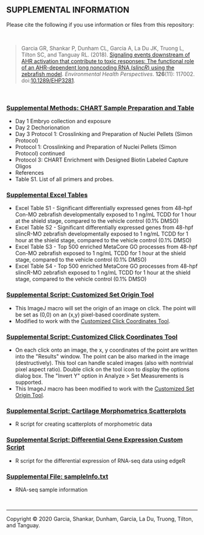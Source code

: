 ## SUPPLEMENTAL INFORMATION
Please cite the following if you use information or files from this repository:

<br>

>Garcia GR, Shankar P, Dunham CL, Garcia A, La Du JK, Truong L, Tilton SC, and Tanguay RL. (2018). [Signaling events downstream of AHR activation that contribute to toxic responses: The functional role of an AHR-dependent long noncoding RNA (*slincR*) using the zebrafish model](https://github.com/Tanguay-Lab/Manuscripts/wiki/Garcia_2018_Environ_Health_Persp). *Environmental Health Perspectives*. **126**(11): 117002. doi:[10.1289/EHP3281](https://doi.org/10.1289/EHP3281).

<br>

### [Supplemental Methods: CHART Sample Preparation and Table](https://github.com/Tanguay-Lab/Manuscripts/blob/main/Garcia_et_al_(2018)_Environ_Health_Persp/Files/CHART_Sample_Preparation_and_Tables.pdf)
* Day 1 Embryo collection and exposure
* Day 2 Dechorionation
* Day 3 Protocol 1: Crosslinking and Preparation of Nuclei Pellets (Simon Protocol)
* Protocol 1: Crosslinking and Preparation of Nuclei Pellets (Simon Protocol) continued
* Protocol 3: CHART Enrichment with Designed Biotin Labeled Capture Oligos
* References
* Table S1. List of all primers and probes. 

### [Supplemental Excel Tables](https://github.com/Tanguay-Lab/Manuscripts/blob/main/Garcia_et_al_(2018)_Environ_Health_Persp/Files/Supplemental_Excel_Files.xlsx)
* Excel Table S1 - Significant differentially expressed genes from 48-hpf Con-MO zebrafish developmentally exposed to 1 ng/mL TCDD for 1 hour at the shield stage, compared to the vehicle control (0.1% DMSO) 
* Excel Table S2 - Significant differentially expressed genes from 48-hpf slincR-MO zebrafish developmentally exposed to 1 ng/mL TCDD for 1 hour at the shield stage, compared to the vehicle control (0.1% DMSO) 
* Excel Table S3 - Top 500 enriched MetaCore GO processes from 48-hpf Con-MO zebrafish exposed to 1 ng/mL TCDD for 1 hour at the shield stage, compared to the vehicle control (0.1% DMSO) 
* Excel Table S4 - Top 500 enriched MetaCore GO processes from 48-hpf slincR-MO zebrafish exposed to 1 ng/mL TCDD for 1 hour at the shield stage, compared to the vehicle control (0.1% DMSO) 

### [Supplemental Script: Customized Set Origin Tool](https://github.com/Tanguay-Lab/Manuscripts/blob/main/Garcia_et_al_(2018)_Environ_Health_Persp/Files/Customized_Set_Origin_Tool.ijm)
* This ImageJ macro will set the origin of an image on click. The point will be set as (0,0) on an (x,y) pixel-based coordinate system.
* Modified to work with the [Customized Click Coordinates Tool](https://github.com/Tanguay-Lab/Manuscripts/blob/main/Garcia_et_al_(2018)_Environ_Health_Persp/Files/Customized_Click_Coordinates_Tool.ijm). 

### [Supplemental Script: Customized Click Coordinates Tool](https://github.com/Tanguay-Lab/Manuscripts/blob/main/Garcia_et_al_(2018)_Environ_Health_Persp/Files/Customized_Click_Coordinates_Tool.ijm)
* On each click onto an image, the x, y coordinates of the point are written into the "Results" window. The point can be also marked in the image (destructively). This tool can handle scaled images (also with nontrivial pixel aspect ratio). Double click on the tool icon to display the options dialog box. The "Invert Y" option in Analyze > Set Measurements is supported.
* This ImageJ macro has been modified to work with the [Customized Set Origin Tool](https://github.com/Tanguay-Lab/Manuscripts/blob/main/Garcia_et_al_(2018)_Environ_Health_Persp/Files/Customized_Set_Origin_Tool.ijm). 

### [Supplemental Script: Cartilage Morphometrics Scatterplots](https://github.com/Tanguay-Lab/Manuscripts/blob/main/Garcia_et_al_(2018)_Environ_Health_Persp/Files/Cartilage_morphometrics.R)
* R script for creating scatterplots of morphometric data

### [Supplemental Script: Differential Gene Expression Custom Script](https://github.com/Tanguay-Lab/Manuscripts/blob/main/Garcia_et_al_(2018)_Environ_Health_Persp/Files/Differential_expression_custom_script.R)
* R script for the differential expression of RNA-seq data using edgeR

### [Supplemental File: sampleInfo.txt](https://github.com/Tanguay-Lab/Manuscripts/blob/main/Garcia_et_al_(2018)_Environ_Health_Persp/Files/sampleInfo.txt)
* RNA-seq sample information

<br>

***

Copyright © 2020 Garcia, Shankar, Dunham, Garcia, La Du, Truong, Tilton, and Tanguay. 
